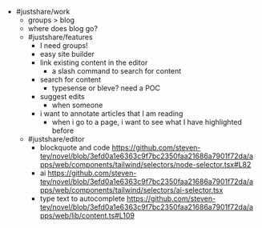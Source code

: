 - #justshare/work
	- groups > blog
	- where does blog go?
	- #justshare/features
		- I need groups!
		- easy site builder
		- link existing content in the editor
			- a slash command to search for content
		- search for content
			- typesense or bleve? need a POC
		- suggest edits
			- when someone
		- i want to annotate articles that I am reading
			- when i go to a page, i want to see what I have highlighted before
	- #justshare/editor
		- blockquote and code https://github.com/steven-tey/novel/blob/3efd0a1e6363c9f7bc2350faa21686a7901f72da/apps/web/components/tailwind/selectors/node-selector.tsx#L82
		- ai https://github.com/steven-tey/novel/blob/3efd0a1e6363c9f7bc2350faa21686a7901f72da/apps/web/components/tailwind/selectors/ai-selector.tsx
		- type text to autocomplete https://github.com/steven-tey/novel/blob/3efd0a1e6363c9f7bc2350faa21686a7901f72da/apps/web/lib/content.ts#L109